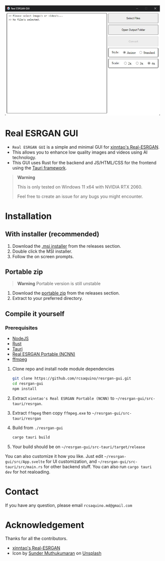 <p align="center">
  <img src="assets/app-screenshot.jpg">
</p>

# Real ESRGAN GUI

- `Real ESRGAN GUI` is a simple and minimal GUI for [xinntao's Real-ESRGAN](https://github.com/xinntao/Real-ESRGAN).
- This allows you to enhance low quality images and videos using AI technology.
- This GUI uses Rust for the backend and JS/HTML/CSS for the frontend using the [Tauri framework](https://github.com/tauri-apps/tauri).

> **Warning**
> 
> This is only tested on Windows 11 x64 with NVIDIA RTX 2060.
> 
> Feel free to create an issue for any bugs you might encounter.

# Installation

## With installer (recommended)

1. Download the [.msi installer](https://github.com/rcsaquino/resrgan-gui/releases) from the releases section.
2. Double click the MSI installer.
3. Follow the on screen prompts.

## Portable zip

> **Warning**
> Portable version is still unstable

1. Download the [portable zip](https://github.com/rcsaquino/resrgan-gui/releases) from the releases section.
2. Extract to your preferred directory.

## Compile it yourself

### Prerequisites

- [NodeJS](https://nodejs.org/)
- [Rust](https://www.rust-lang.org/)
- [Tauri](https://tauri.app/)
- [Real ESRGAN Portable (NCNN)](https://github.com/xinntao/Real-ESRGAN/releases/download/v0.2.5.0/realesrgan-ncnn-vulkan-20220424-windows.zip)
- [ffmpeg](https://www.gyan.dev/ffmpeg/builds/)

1. Clone repo and install node module dependencies

   ```bash
   git clone https://github.com/rcsaquino/resrgan-gui.git
   cd resrgan-gui
   npm install
   ```

2. Extract `xinntao's Real ESRGAN Portable (NCNN)` to `~/resrgan-gui/src-tauri/resrgan`.

3. Extract `ffmpeg` then copy `ffmpeg.exe` to `~/resrgan-gui/src-tauri/resrgan`

4. Build from `./resrgan-gui`

   ```bash
   cargo tauri build
   ```
5. Your build should be on `~/resrgan-gui/src-tauri/target/release`

You can also customize it how you like. Just edit `~/resrgan-gui/src/App.svelte` for UI customization, and `~/resrgan-gui/src-tauri/src/main.rs` for other backend stuff. You can also run `cargo tauri dev` for hot realoading.

# Contact

If you have any question, please email `rcsaquino.md@gmail.com`

# Acknowledgement

Thanks for all the contributors.

- [xinntao's Real-ESRGAN](https://github.com/xinntao/Real-ESRGAN)
- Icon by [Sunder Muthukumaran](https://unsplash.com/@sunder_2k25?utm_source=unsplash&utm_medium=referral&utm_content=creditCopyText) on [Unsplash](https://unsplash.com/s/photos/icon?utm_source=unsplash&utm_medium=referral&utm_content=creditCopyText)
